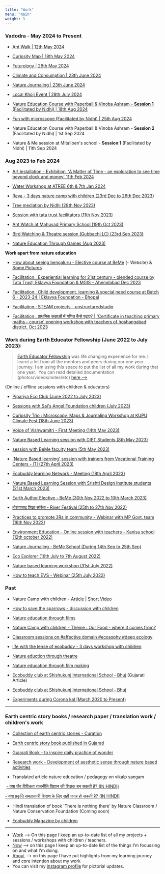 ```yaml
---
title: "Work"
menu: "main"
weight: 3
---
```


### Vadodra - May 2024 to Present 

* [Ant Walk | 12th May 2024](https://www.instagram.com/p/C626_y8IXEw/?utm_source=ig_web_copy_link&igsh=MzRlODBiNWFlZA==)

* [Curiosity Map | 18th May 2024](https://www.instagram.com/p/C7G8oi1I9h8/?utm_source=ig_web_copy_link&igsh=MzRlODBiNWFlZA==)

* [Futurology | 26th May 2024](https://www.instagram.com/p/C7aj6DWIYAJ/?utm_source=ig_web_copy_link&igsh=MzRlODBiNWFlZA==)

* [Climate and Consumption | 23th June 2024](https://www.instagram.com/p/C8lb8uPokNh/?utm_source=ig_web_copy_link&igsh=MzRlODBiNWFlZA==)

* [Nature Journaling | 23th June 2024](https://www.instagram.com/p/C8l1DiGNEpI/?utm_source=ig_web_copy_link&igsh=MzRlODBiNWFlZA==)

* [Local Khoji Event | 28th July 2024](https://www.linkedin.com/posts/rameshwari-gajjar-23128a2b_on-sunday-three-groups-of-children-from-ugcPost-7223559284784041984-UL79?utm_source=share&utm_medium=member_desktop)

* [Nature Education Course with Paperball & Vinoba Ashram - **Session 1** (Facilitated by Nidhi) | 18th Aug 2024](https://www.instagram.com/p/C-17hF6N_6i/?utm_source=ig_web_copy_link&igsh=MzRlODBiNWFlZA==)

* [Fun with microscope (Facilitated by Nidhi) | 25th Aug 2024](https://www.instagram.com/p/C-AUyxaSJMN/?utm_source=ig_web_copy_link&igsh=MzRlODBiNWFlZA==)

* Nature Education Course with Paperball & Vinoba Ashram - **Session 2** (Facilitated by Nidhi) | 1st Sep 2024

* Nature & Me session at Mitaliben's school - **Session 1** (Facilitated by Nidhi) | 11th Sep 2024

### Aug 2023 to Feb 2024


*   [Art installation - Exhibition  'A Matter of Time - an exploration to see time beyond clock and money' 11th Feb 2024 ](https://public.3.basecamp.com/p/LZQcbKVxaVXu1iZ9SvLeau2F)

*   [Water Workshop at ATREE 6th & 7th Jan 2024](https://www.instagram.com/p/C14ocvOIbaO/?img_index=1)
    
*   [Reva - 3 days nature camp with children (23rd Dec to 26th Dec 2023)](https://public.3.basecamp.com/p/T8NpdhzFs4bBNQKHepiv9m6T/vault)
    
*   [Tree mediation by Nidhi (28th Nov 2023)](https://www.instagram.com/p/C0LUY2DyEl8/?img_index=1)
    
*   [Session with tata trust facilitators (11th Nov 2023)](https://public.3.basecamp.com/p/T8NpdhzFs4bBNQKHepiv9m6T/vault)
    
*   [Ant Watch at Mahuvad Primary School (19th Oct 2023)](https://www.instagram.com/p/CylNptEMHvF/?img_index=1)
    
*   [Bird Watching & Theatre session (Gubbachi LC) (23rd Sep 2023)](https://www.instagram.com/p/CxiPYMuyoEC/)
    
*   [Nature Education Through Games (Aug 2023)](https://www.instagram.com/p/CwFb5EGoa1M/?img_index=1)

**Work apart from nature education**

* [How about seeing bengaluru - Elective course at BeMe](https://howaboutseeingbeng.wixsite.com/seeing-bengaluru)  (- Website)  &     [Some Pictures](https://www.instagram.com/p/Cw0LuDDS4nR/?igsh=MXB4dDlzeGkxbTZzMw==)
* [Facilitation : Experiential learning for 21st century - blended course by Tata Trust, Eklavya Foundation & MGIS - Ahemdabad Dec 2023](https://www.instagram.com/p/CmjopfUSgb_/)

* [Facilitation : Child development, learning & special need course at Batch 6 - 2023-24 | Eklavya Foundation - Bhopal](https://www.instagram.com/p/C1eo0SaIn88/?img_index=1)

* [Facilitation : STEAM projects - unstructuredstudio](https://www.instagram.com/p/CrlI_e2yxj_/?img_index=1)

* [Facilitation : प्राथमिक कक्षाओं में गणित कैसे पढ़ाए? | 'Certificate in teaching primary maths - course' opening workshop with teachers of hoshangabad district. Oct 2023](https://www.instagram.com/p/CkkEqixox9X/?img_index=4)





### Work during Earth Educator Fellowship (June 2022 to July 2023):

>[Earth Educator Fellowship](https://www.youcan.in/earth-edu) was life changing experience for me. 
>I learnt a lot from all the mentors and peers during our one year journey.
>I am using this space to put the list of all my work during that one year. 
>You can read detailed documentation (photos/videos/notes/etc) [here -->](https://public.3.basecamp.com/p/K1MsYmKBMRfR23aLMHDBsAJf/vault)  


(Online / offline sessions with children & educators)

*   [Pipariya Eco Club (June 2022 to July 2023)](https://www.instagram.com/p/Ch_r6lJPeIA/?img_index=1)
    
*   [Sessions with Sai's Angel Foundation children (July 2023)](https://www.instagram.com/p/CukHYeCoFud/)
    
*   [Curiosity Trio : Microscopy, Maps & Journaling Workshop at KUPU Climate Fest (18th June 2023)](https://www.instagram.com/p/Ct0wHEkoCOp/?img_index=1)
    
*   [Voice of Vishwamitri - First Meeting (14th May 2023)](https://www.instagram.com/p/Ct91MKxItVY/?img_index=1)
    
*   [Nature Based Learning session with DIET Students (8th May 2023)](https://www.instagram.com/p/CsDClZPJYZZ/?img_index=1)
    
*   [session with BeMe faculty team (5th May 2023)](https://www.instagram.com/p/Cr3xUcCyo2f/?img_index=1)
    
*   ['Nature Based learning' session with trainers from Vocational Training Centers - ITI (27th April 2023)](https://www.instagram.com/p/CriXGbwyPPX/?img_index=1)
    
*   [Ecobuddy learning Network - Meeting (18th April 2023)](https://www.instagram.com/p/CrLxVciSQ0V/)
    
*   [Nature Based Learning Session with Srishti Design Institute students (21st March 2023)](https://www.instagram.com/p/CqXPpTwyIUM/)
    
*   [Earth Author Elective - BeMe (30th Nov 2022 to 10th March 2023)](https://www.instagram.com/p/Co4kN6Gy7L8/?img_index=1)
    
*   [होशंगाबाद शिक्षा सरिता - River Festival (25th to 27th Nov 2022)](https://3.basecamp.com/5637800/p/K1MsYmKBMRfR23aLMHDBsAJf/vault/6292717844)
    
*   [Practices to promote 3Rs in community - Webinar with MP Govt. team (16th Nov 2022)](https://www.instagram.com/p/ClQxGZkykh4/)

* [Environment Education - Online session with teachers - Kanisa school (12th october 2022)](https://www.instagram.com/p/CjnFIqEvxXj/?img_index=1)
   
*   [Nature Journaling - BeMe School (During 14th Sep to 25th Sep)](https://3.basecamp.com/5637800/p/K1MsYmKBMRfR23aLMHDBsAJf/vault/6292742874)
*   [Eco Explorer (16th July to 7th August 2022)](https://3.basecamp.com/5637800/p/K1MsYmKBMRfR23aLMHDBsAJf/vault/6292720475)
*   [Nature based learning workshop (31st July 2022)](https://www.instagram.com/p/CgzNsFdl5ei/)
*   [How to teach EVS - Webinar (25th July 2022)](https://www.instagram.com/p/Cg9fHBOv7i_/?img_index=1)
        

### Past

*   Nature Camp with children - [Article](https://medium.com/learningwala/બરડાની-ગોદમાં-3e647e5d57ac) | [Short Video](https://youtu.be/nQTp9vdsaj4) 
    
*   [How to save the sparrows - discussion with children](https://medium.com/learningwala/જોજો-ચકલીઓ-ક્યાંક-વાર્તા-માં-જ-ન-રહી-જાય-7bf7170eb5c)
    
*   [Nature education through films](https://medium.com/learningwala/જોજો-ચકલીઓ-ક્યાંક-વાર્તા-માં-જ-ન-રહી-જાય-7bf7170eb5c)
    
*   [Nature Camp with children - Theme : Our Food - where it comes from?](https://medium.com/learningwala/learningwala-winter-camp-2021-આપણું-ભોજન-4c40d55a2c4e?source=collection_home---5------14-----------------------)
    
*   [Classroom sessions on #affective domain #ecosophy #deep ecology](https://medium.com/learningwala/ઉમંગ-અને-રોમાંચ-ac4b2ed8dd81)
    
*   [life with the lense of ecobuddy - 3 days workshop with children](https://medium.com/learningwala/eco-buddy-ના-ચશ્મા-વાત-આસોદર-સમર-કેમ્પની-b25805c7c0a9?source=---------4-----------------------) 
    
*   [Nature eduction through theatre](https://medium.com/learningwala/eco-buddy-ના-ચશ્મા-વાત-આસોદર-સમર-કેમ્પની-b25805c7c0a9?source=---------20-----------------------)
    
*   [Nature education through film making](https://medium.com/learningwala/eco-buddy-film-making-workshop-b97818455b9a?source=---------21-----------------------) 
    
*   [Ecobuddy club at Shishukunj International School - Bhuj](https://medium.com/learningwala/सबसे-बड़ी-eco-buddy-83532ba784d1) (Gujarati Article)
    
*   [Ecobuddy club at Shishukunj International School - Bhuj](https://drive.google.com/file/u/2/d/1Wxm2TbW-Ma-NditS1cJGIR1RF4mW5cEG/view?usp=sharing) 


* [Experiments during Corona kal (March 2020 to Present)](https://learningwala.medium.com/experiments-during-corona-kal-march-2020-to-present-aec5efa35739)

------------------------------

### Earth centric story books / research paper / translation work / children's work

*   [Collection of earth centric stories - Curation](https://drive.google.com/file/d/162x9wxpI8izhcLiB0jvQ71JjOv4Kylu5/view?usp=sharing)

*   [Earth centric story book published in Gujarati](https://drive.google.com/file/d/1gHdtX9g-0WuWmTsu3rjST2f44zAfTGjh/view) 
    
*   [Gujarati Book - to inspire daily practice of wonder](https://public.3.basecamp.com/p/sVWy21WAwi49BcVfHuY5zhi6) 
    
*   [Research work - Development of aesthetic sense through nature based activities](https://public.3.basecamp.com/p/JmAgsZSVjtkvaQMg3fJC3TGD)
    
*   Translated article nature education / pedagogy on vikalp sangam 
    

 [- क्या जैव विविधता राजनीति विज्ञान की शिक्षक बन सकती है? (IN HINDI)](https://vikalpsangam.org/article/kya-jaiv-vividhta-rajniti-vigyan-ki-shikshak-ban-sakti-hai-in-hindi/)

[\- क्या प्रकृति समताकारी शिक्षण के लिए सही जगह हो सकती है? (IN HINDI)](https://vikalpsangam.org/article/kya-prakriti-samtakari-shikshan-ke-liye-sahi-jagah-ho-sakti-hai-in-hindi/)

*   Hindi translation of book 'There is nothing there' by Nature Classroom / Nature Conservation Foundation (Coming soon)

*   [Ecobuddy Magazine by children](https://drive.google.com/file/d/1BP4kSWICew311UJA1X0Tb5C7-dWT2Fcj/view)

--------------

- [Work](/work) --> On this page I keep an up-to-date list of all my projects + sessions / workshops with children / teachers.
- [Now](/now) --> on this page I keep an up-to-date list of the things I'm focussing on and what I'm doing.
- [About](/about-me) --> on this page I have put highlights from my learning journey and core intention about my work
- You can visit my [instagram profile](https://www.instagram.com/learningwala/) for pictorial updates.
